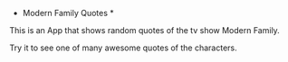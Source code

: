 * Modern Family Quotes *

This is an App that shows random quotes of the tv show Modern Family.

Try it to see one of many awesome quotes of the characters.
